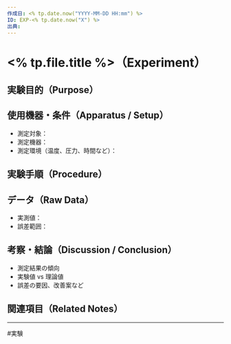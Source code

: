 ```yaml
---
作成日: <% tp.date.now("YYYY-MM-DD HH:mm") %>
ID: EXP-<% tp.date.now("X") %>
出典:
---
```


# <% tp.file.title %>（Experiment）

## 実験目的（Purpose）



## 使用機器・条件（Apparatus / Setup）

- 測定対象：
- 測定機器：
- 測定環境（温度、圧力、時間など）：

## 実験手順（Procedure）



## データ（Raw Data）

- 実測値：
- 誤差範囲：

## 考察・結論（Discussion / Conclusion）

- 測定結果の傾向
- 実験値 vs 理論値
- 誤差の要因、改善案など

## 関連項目（Related Notes）



---
#実験